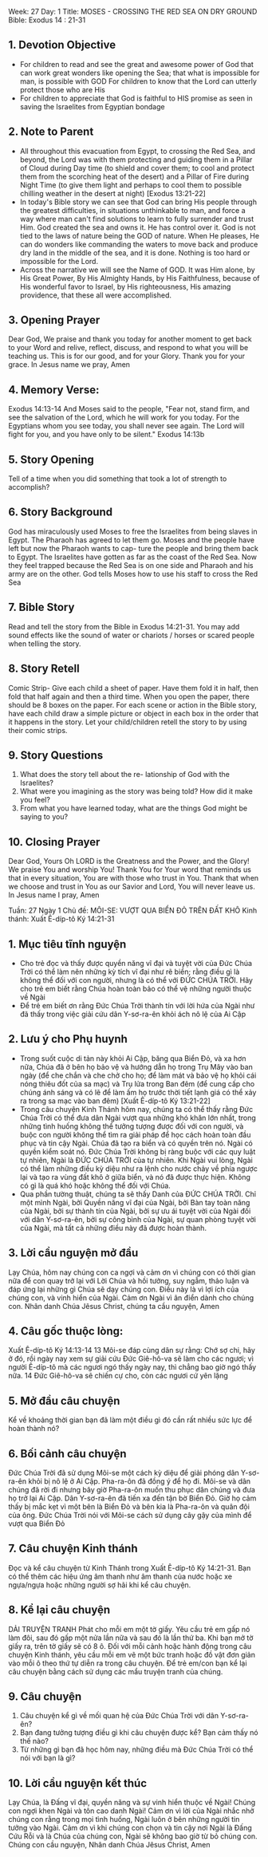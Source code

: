 Week: 27
Day: 1
Title: MOSES - CROSSING THE RED SEA ON DRY GROUND
Bible: Exodus 14 : 21-31
## 1. Devotion Objective
- For children to read and see the great and awesome power of God that can work great wonders like opening the Sea; that what is impossible for man, is possible with GOD For children to know that the Lord can utterly protect those who are His
- For children to appreciate that God is faithful to HIS promise as seen in saving the Israelites from Egyptian bondage

## 2. Note to Parent
- All throughout this evacuation from Egypt, to crossing the Red Sea, and beyond, the Lord was with them protecting and guiding them in a Pillar of Cloud during Day time (to shield and cover them; to cool and protect them from the scorching heat of the desert) and a Pillar of Fire during Night Time (to give them light and perhaps to cool them to possible chilling weather in the desert at night) [Exodus 13:21-22]
- In today's Bible story we can see that God can bring His people through the greatest difficulties, in situations unthinkable to man, and force a way where man can't find solutions to learn to fully surrender and trust Him. God created the sea and owns it. He has control over it. God is not tied to the laws of nature being the GOD of nature. When He pleases, He can do wonders like commanding the waters to move back and produce dry land in the middle of the sea, and it is done. Nothing is too hard or impossible for the Lord.
- Across the narrative we will see the Name of GOD. It was Him alone, by His Great Power, By His Almighty Hands, by His Faithfulness, because of His wonderful favor to Israel, by His righteousness, His amazing providence, that these all were accomplished.

## 3. Opening Prayer
 Dear God, We praise and thank you today for another moment to get back to your Word and relive, reflect, discuss, and respond to what you will be teaching us. This is for our good, and for your Glory. Thank you for your grace. In Jesus name we pray, Amen


## 4. Memory Verse:
Exodus 14:13-14 And Moses said to the people, "Fear not, stand firm, and see the salvation of the Lord, which he will work for you today. For the Egyptians whom you see today, you shall never see again. The Lord will fight for you, and you have only to be silent." Exodus 14:13b

## 5. Story Opening
Tell of a time when you did something that took a lot of strength to accomplish?


## 6. Story Background
God has miraculously used Moses to free the Israelites from being slaves in Egypt. The Pharaoh has agreed to let them go. Moses and the people have left but now the Pharaoh wants to cap- ture the people and bring them back to Egypt. The Israelites have gotten as far as the coast of the Red Sea. Now they feel trapped because the Red Sea is on one side and Pharaoh and his army are on the other. God tells Moses how to use his staff to cross the Red Sea


## 7. Bible Story
 Read and tell the story from the Bible in Exodus 14:21-31. You may add sound effects like the sound of water or chariots / horses or scared people when telling the story.

## 8. Story Retell
Comic Strip- Give each child a sheet of paper. Have them fold it in half, then fold that half again and then a third time. When you open the paper, there should be 8 boxes on the paper. For each scene or action in the Bible story, have each child draw a simple picture or object in each box in the order that it happens in the story. Let your child/children retell the story to by using their comic strips.

## 9. Story Questions
1. What does the story tell about the re- lationship of God with the Israelites?
2. What were you imagining as the story was being told? How did it make you feel?
3. From what you have learned today, what are the things God might be saying to you?

## 10. Closing Prayer
Dear God, Yours Oh LORD is the Greatness and the Power, and the Glory! We praise You and worship You! Thank You for Your word that reminds us that in every situation, You are with those who trust in You. Thank that when we choose and trust in You as our Savior and Lord, You will never leave us. In Jesus name I pray, Amen


Tuần: 27
Ngày 1
Chủ đề: MÔI-SE: VƯỢT QUA BIỂN ĐỎ TRÊN ĐẤT KHÔ
Kinh thánh: Xuất Ê-díp-tô Ký 14:21-31

## 1. Mục tiêu tĩnh nguyện
- Cho trẻ đọc và thấy được quyền năng vĩ đại và tuyệt vời của Đức Chúa Trời có thể làm nên những kỳ tích vĩ đại như rẽ biển; rằng điều gì là không thể đối với con người, nhưng là có thể với ĐỨC CHÚA TRỜI. Hãy cho trẻ em biết rằng Chúa hoàn toàn bảo có thể vệ những người thuộc về Ngài
- Để trẻ em biết ơn rằng Đức Chúa Trời thành tín với lời hứa của Ngài như đã thấy trong việc giải cứu dân Y-sơ-ra-ên khỏi ách nô lệ của Ai Cập

## 2. Lưu ý cho Phụ huynh
- Trong suốt cuộc di tản này khỏi Ai Cập, băng qua Biển Đỏ, và xa hơn nữa, Chúa đã ở bên họ bảo vệ và hướng dẫn họ trong Trụ Mây vào ban ngày (để che chắn và che chở cho họ; để làm mát và bảo vệ họ khỏi cái nóng thiêu đốt của sa mạc) và Trụ lửa trong Ban đêm (để cung cấp cho chúng ánh sáng và có lẽ để làm ấm họ trước thời tiết lạnh giá có thể xảy ra trong sa mạc vào ban đêm) [Xuất Ê-díp-tô Ký 13:21-22]
- Trong câu chuyện Kinh Thánh hôm nay, chúng ta có thể thấy rằng Đức Chúa Trời có thể đưa dân Ngài vượt qua những khó khăn lớn nhất, trong những tình huống không thể tưởng tượng được đối với con người, và buộc con người không thể tìm ra giải pháp để học cách hoàn toàn đầu phục và tin cậy Ngài. Chúa đã tạo ra biển và có quyền trên nó. Ngài có quyền kiểm soát nó. Đức Chúa Trời không bị ràng buộc với các quy luật tự nhiên, Ngài là ĐỨC CHÚA TRỜI của tự nhiên. Khi Ngài vui lòng, Ngài có thể làm những điều kỳ diệu như ra lệnh cho nước chảy về phía ngược lại và tạo ra vùng đất khô ở giữa biển, và nó đã được thực hiện. Không có gì là quá khó hoặc không thể đối với Chúa.
- Qua phần tường thuật, chúng ta sẽ thấy Danh của ĐỨC CHÚA TRỜI. Chỉ một mình Ngài, bởi Quyền năng vĩ đại của Ngài, bởi Bàn tay toàn năng của Ngài, bởi sự thành tín của Ngài, bởi sự ưu ái tuyệt vời của Ngài đối với dân Y-sơ-ra-ên, bởi sự công bình của Ngài, sự quan phòng tuyệt vời của Ngài, mà tất cả những điều này đã được hoàn thành.

## 3. Lời cầu nguyện mở đầu
 Lạy Chúa, hôm nay chúng con ca ngợi và cảm ơn vì chúng con có thời gian nữa để con quay trở lại với Lời Chúa và hồi tưởng, suy ngẫm, thảo luận và đáp ứng lại những gì Chúa sẽ dạy chúng con. Điều này là vì lợi ích của chúng con, và vinh hiển của Ngài. Cảm ơn Ngài vì ân điển dành cho chúng con. Nhân danh Chúa Jêsus Christ, chúng ta cầu nguyện, Amen


## 4. Câu gốc thuộc lòng:
Xuất Ê-díp-tô Ký 14:13-14
 13 Môi-se đáp cùng dân sự rằng: Chớ sợ chi, hãy ở đó, rồi ngày nay xem sự giải cứu Đức Giê-hô-va sẽ làm cho các ngươi; vì người Ê-díp-tô mà các ngươi ngó thấy ngày nay, thì chẳng bao giờ ngó thấy nữa. 14 Đức Giê-hô-va sẽ chiến cự cho, còn các ngươi cứ yên lặng

## 5. Mở đầu câu chuyện
Kể về khoảng thời gian bạn đã làm một điều gì đó cần rất nhiều sức lực để hoàn thành nó?

## 6. Bối cảnh câu chuyện
Đức Chúa Trời đã sử dụng Môi-se một cách kỳ diệu để giải phóng dân Y-sơ-ra-ên khỏi bị nô lệ ở Ai Cập. Pha-ra-ôn đã đồng ý để họ đi. Môi-se và dân chúng đã rời đi nhưng bây giờ Pha-ra-ôn muốn thu phục dân chúng và đưa họ trở lại Ai Cập. Dân Y-sơ-ra-ên đã tiến xa đến tận bờ Biển Đỏ. Giờ họ cảm thấy bị mắc kẹt vì một bên là Biển Đỏ và bên kia là Pha-ra-ôn và quân đội của ông. Đức Chúa Trời nói với Môi-se cách sử dụng cây gậy của mình để vượt qua Biển Đỏ


## 7. Câu chuyện Kinh thánh
 Đọc và kể câu chuyện từ Kinh Thánh trong Xuất Ê-díp-tô Ký 14:21-31. Bạn có thể thêm các hiệu ứng âm thanh như âm thanh của nước hoặc xe ngựa/ngựa hoặc những người sợ hãi khi kể câu chuyện.

## 8. Kể lại câu chuyện
DẢI TRUYỆN TRANH
 Phát cho mỗi em một tờ giấy. Yêu cầu trẻ em gấp nó làm đôi, sau đó gấp một nửa lần nữa và sau đó là lần thứ ba. Khi bạn mở tờ giấy ra, trên tờ giấy sẽ có 8 ô. Đối với mỗi cảnh hoặc hành động trong câu chuyện Kinh thánh, yêu cầu mỗi em vẽ một bức tranh hoặc đồ vật đơn giản vào mỗi ô theo thứ tự diễn ra trong câu chuyện. Để trẻ em/con bạn kể lại câu chuyện bằng cách sử dụng các mẩu truyện tranh của chúng.

## 9. Câu chuyện
1. Câu chuyện kể gì về mối quan hệ của Đức Chúa Trời với dân Y-sơ-ra-ên?
2. Bạn đang tưởng tượng điều gì khi câu chuyện được kể? Bạn cảm thấy nó thế nào?
3. Từ những gì bạn đã học hôm nay, những điều mà Đức Chúa Trời có thể nói với bạn là gì?

## 10. Lời cầu nguyện kết thúc
Lạy Chúa, là Đấng vĩ đại, quyền năng và sự vinh hiển thuộc về Ngài! Chúng con ngợi khen Ngài và tôn cao danh Ngài! Cảm ơn vì lời của Ngài nhắc nhở chúng con rằng trong mọi tình huống, Ngài luôn ở bên những người tin tưởng vào Ngài. Cảm ơn vì khi chúng con chọn và tin cậy nơi Ngài là Đấng Cứu Rỗi và là Chúa của chúng con, Ngài sẽ không bao giờ từ bỏ chúng con. Chúng con cầu nguyện, Nhân danh Chúa Jêsus Christ, Amen